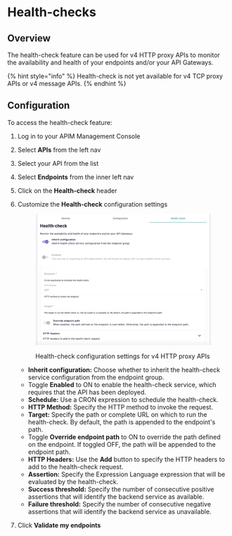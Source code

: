 # Health-checks

## Overview

The health-check feature can be used for v4 HTTP proxy APIs to monitor the availability and health of your endpoints and/or your API Gateways.

{% hint style="info" %}
Health-check is not yet available for v4 TCP proxy APIs or v4 message APIs.
{% endhint %}

## Configuration

To access the health-check feature:

1. Log in to your APIM Management Console
2. Select **APIs** from the left nav
3. Select your API from the list
4. Select **Endpoints** from the inner left nav
5. Click on the **Health-check** header
6.  Customize the **Health-check** configuration settings&#x20;

    <figure><img src="../.gitbook/assets/health-check config form.png" alt=""><figcaption><p>Health-check configuration settings for v4 HTTP proxy APIs</p></figcaption></figure>

    * **Inherit configuration:** Choose whether to inherit the health-check service configuration from the endpoint group.
    * Toggle **Enabled** to ON to enable the health-check service, which requires that the API has been deployed.&#x20;
    * **Schedule:** Use a CRON expression to schedule the health-check.
    * **HTTP Method:** Specify the HTTP method to invoke the request.
    * **Target:** Specify the path or complete URL on which to run the health-check. By default, the path is appended to the endpoint's path.&#x20;
    * Toggle **Override endpoint path** to ON to override the path defined on the endpoint. If toggled OFF, the path will be appended to the endpoint path.
    * **HTTP Headers:** Use the **Add** button to specify the HTTP headers to add to the health-check request.
    * **Assertion:** Specify the Expression Language expression that will be evaluated by the health-check.
    * **Success threshold:** Specify the number of consecutive positive assertions that will identify the backend service as available.
    * **Failure threshold:** Specify the number of consecutive negative assertions that will identify the backend service as unavailable.
7. Click **Validate my endpoints**
